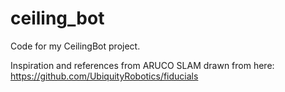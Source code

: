 # ceiling_bot
Code for my CeilingBot project.

Inspiration and references from ARUCO SLAM drawn from here: https://github.com/UbiquityRobotics/fiducials
